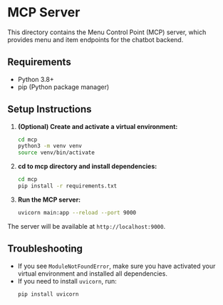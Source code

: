 # MCP Server

This directory contains the Menu Control Point (MCP) server, which provides menu and item endpoints for the chatbot backend.

## Requirements
- Python 3.8+
- pip (Python package manager)

## Setup Instructions

1. **(Optional) Create and activate a virtual environment:**
   ```sh
   cd mcp
   python3 -m venv venv
   source venv/bin/activate
   ```

2. **cd to mcp directory and install dependencies:**
   ```sh
   cd mcp
   pip install -r requirements.txt
   ```

3. **Run the MCP server:**
   ```sh
   uvicorn main:app --reload --port 9000
   ```

The server will be available at `http://localhost:9000`.

## Troubleshooting
- If you see `ModuleNotFoundError`, make sure you have activated your virtual environment and installed all dependencies.
- If you need to install `uvicorn`, run:
  ```sh
  pip install uvicorn
  ``` 
